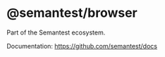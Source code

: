 # @semantest/browser

Part of the Semantest ecosystem.

Documentation: https://github.com/semantest/docs
